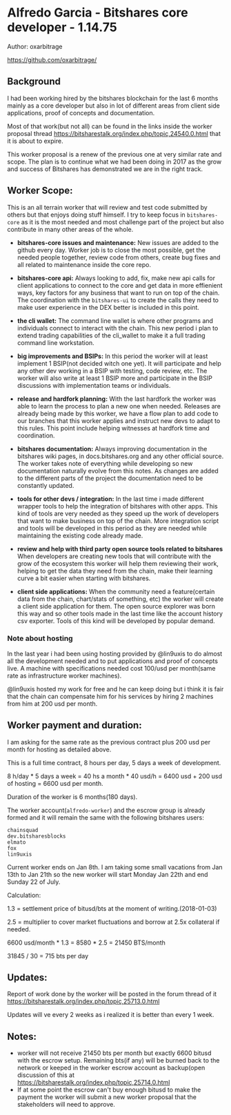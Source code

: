 # Alfredo Garcia - Bitshares core developer - 1.14.75

Author: oxarbitrage

https://github.com/oxarbitrage/

## Background

I had been working hired by the bitshares blockchain for the last 6 months mainly as a core developer but also in lot of different areas from client side applications, proof of concepts and documentation.

Most of that work(but not all) can be found in the links inside the worker proposal thread https://bitsharestalk.org/index.php/topic,24540.0.html that it is about to expire.

This worker proposal is a renew of the previous one at very similar rate and scope. The plan is to continue what we had been doing in 2017 as the grow and success of Bitshares has demonstrated we are in the right track.

## Worker Scope:

This is an all terrain worker that will review and test code submitted by others but that enjoys doing stuff himself. I try to keep focus in `bitshares-core` as it is the most needed and most challenge part of the project but also contribute in many other areas of the whole.

* **bitshares-core issues and maintenance:**
New issues are added to the github every day. Worker job is to close the most possible, get the needed people together, review code from others, create bug fixes and all related to maintenance inside the core repo. 

- **bitshares-core api:**
Always looking to add, fix, make new api calls for client applications to connect to the core and get data in more effienient ways, key factors for any business that want to run on top of the chain.
The coordination with the `bitshares-ui` to create the calls they need to make user experience in the DEX better is included in this point.

- **the cli wallet:**
The command line wallet is where other programs and individuals connect to interact with the chain. This new period i plan to extend trading capabilities of the cli_wallet to make it a full trading command line workstation.

- **big improvements and BSIPs:**
In this period the worker will at least implement 1 BSIP(not decided witch one yet). It will participate and help any other dev working in a BSIP with testing, code review, etc. The worker will also write at least 1 BSIP more and participate in the BSIP discussions with implementation teams or individuals. 

- **release and hardfork planning:**
With the last hardfork the worker was able to learn the process to plan a new one when needed. Releases are already being made by this worker, we have a flow plan to add code to our branches that this worker applies and instruct new devs to adapt to this rules.
This point include helping witnesses at hardfork time and coordination.

- **bitshares documentation:**
Always improving documentation in the bitshares wiki pages, in docs.bitshares.org and any other official source. The worker takes note of everything while developing so new documentation naturally evolve from this notes. As changes are added to the different parts of the project the documentation need to be constantly updated. 

- **tools for other devs / integration:**
In the last time i made different wrapper tools to help the integration of bitshares with other apps. This kind of tools are very needed as they speed up the work of developers that want to make business on top of the chain. More integration script and tools will be developed in this period as they are needed while maintaining the existing code already made.

- **review and help with third party open source tools related to bitshares**
When developers are creating new tools that will contribute with the grow of the ecosystem this worker will help them reviewing their work, helping to get the data they need from the chain, make their learning curve a bit easier when starting with bitshares.

- **client side applications:**
When the community need a feature(certain data from the chain, chart/stats of something, etc) the worker will create a client side application for them. The open source explorer was born this way and so other tools made in the last time like the account history csv exporter. Tools of this kind will be developed by popular demand.

### Note about hosting

In the last year i had been using hosting provided by @lin9uxis to do almost all the development needed and to put applications and proof of concepts live. A machine with specifications needed cost 100/usd per month(same rate as infrastructure worker machines).

@lin9uxis hosted my work for free and he can keep doing but i think it is fair that the chain can compensate him for his services by hiring 2 machines from him at 200 usd per month.


## Worker payment and duration:

I am asking for the same rate as the previous contract plus 200 usd per month for hosting as detailed above.

This is a full time contract, 8 hours per day, 5 days a week of development.

8 h/day * 5 days a week = 40 hs a month * 40 usd/h = 6400 usd + 200 usd of hosting = 6600 usd per month.

Duration of the worker is 6 months(180 days). 

The worker account(`alfredo-worker`) and the escrow group is already formed and it will remain the same with the following bitshares users:

```
chainsquad
dev.bitsharesblocks
elmato
fox
lin9uxis
```

Current worker ends on Jan 8th. I am taking some small vacations from Jan 13th to Jan 21th so the new worker will start Monday Jan 22th and end Sunday 22 of July.

Calculation:

1.3 = settlement price of bitusd/bts at the moment of writing.(2018-01-03)

2.5 = multiplier to cover market fluctuations and borrow at 2.5x collateral if needed.

6600 usd/month * 1.3 = 8580 * 2.5 = 21450 BTS/month

31845 / 30 = 715 bts per day

## Updates:

Report of work done by the worker will be posted in the forum thread of it https://bitsharestalk.org/index.php/topic,25713.0.html

Updates will ve every 2 weeks as i realized it is better than every 1 week.

## Notes:

- worker will not receive 21450 bts per month but exactly 6600 bitusd with the escrow setup. Remaining bts(if any) will be burned back to the network or keeped in the worker escrow account as backup(open discussion of this at https://bitsharestalk.org/index.php/topic,25714.0.html
- If at some point the escrow can't buy enough bitusd to make the payment the worker will submit a new worker proposal that the stakeholders will need to approve.

